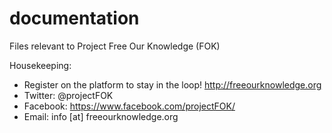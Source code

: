 # documentation
Files relevant to Project Free Our Knowledge (FOK)

Housekeeping:
- Register on the platform to stay in the loop! http://freeourknowledge.org
- Twitter: @projectFOK
- Facebook: https://www.facebook.com/projectFOK/
- Email: info [at] freeourknowledge.org
